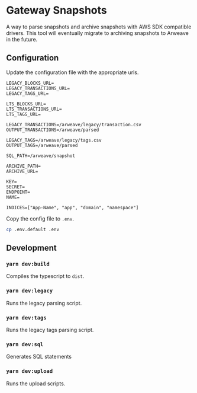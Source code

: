 # Gateway Snapshots

A way to parse snapshots and archive snapshots with AWS SDK compatible drivers. This tool will eventually migrate to archiving snapshots to Arweave in the future.

## Configuration

Update the configuration file with the appropriate urls.

```config
LEGACY_BLOCKS_URL=
LEGACY_TRANSACTIONS_URL=
LEGACY_TAGS_URL=

LTS_BLOCKS_URL=
LTS_TRANSACTIONS_URL=
LTS_TAGS_URL=

LEGACY_TRANSACTIONS=/arweave/legacy/transaction.csv
OUTPUT_TRANSACTIONS=/arweave/parsed

LEGACY_TAGS=/arweave/legacy/tags.csv
OUTPUT_TAGS=/arweave/parsed

SQL_PATH=/arweave/snapshot

ARCHIVE_PATH=
ARCHIVE_URL=

KEY=
SECRET=
ENDPOINT=
NAME=

INDICES=["App-Name", "app", "domain", "namespace"]
```

Copy the config file to `.env`.

```bash
cp .env.default .env
```

## Development

### `yarn dev:build`

Compiles the typescript to `dist`.

### `yarn dev:legacy`

Runs the legacy parsing script.

### `yarn dev:tags`

Runs the legacy tags parsing script.

### `yarn dev:sql`

Generates SQL statements

### `yarn dev:upload`

Runs the upload scripts.